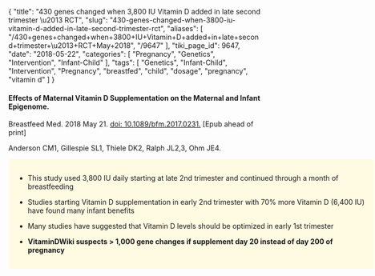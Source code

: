 {
    "title": "430 genes changed when 3,800 IU Vitamin D added in late second trimester \u2013 RCT",
    "slug": "430-genes-changed-when-3800-iu-vitamin-d-added-in-late-second-trimester-rct",
    "aliases": [
        "/430+genes+changed+when+3800+IU+Vitamin+D+added+in+late+second+trimester+\u2013+RCT+May+2018",
        "/9647"
    ],
    "tiki_page_id": 9647,
    "date": "2018-05-22",
    "categories": [
        "Pregnancy",
        "Genetics",
        "Intervention",
        "Infant-Child"
    ],
    "tags": [
        "Genetics",
        "Infant-Child",
        "Intervention",
        "Pregnancy",
        "breastfed",
        "child",
        "dosage",
        "pregnancy",
        "vitamin d"
    ]
}


#### Effects of Maternal Vitamin D Supplementation on the Maternal and Infant Epigenome.

Breastfeed Med. 2018 May 21. [doi: 10.1089/bfm.2017.0231.](https://doi.org/10.1089/bfm.2017.0231.) <span>[Epub ahead of print]</span>

Anderson CM1, Gillespie SL1, Thiele DK2, Ralph JL2,3, Ohm JE4.

<div class="border" style="background-color:#FFFAE2;padding:15px;margin:10px 0;border-radius:5px;width:700px">

* This study used 3,800 IU daily starting at late 2nd trimester and continued through a month of breastfeeding

* Studies starting Vitamin D supplementation in early 2nd trimester with 70% more Vitamin D (6,400 IU) have found many infant benefits 

* Many studies have suggested that Vitamin D levels should be optimized in early 1st trimester

*  **VitaminDWiki suspects > 1,000 gene changes if supplement day 20 instead of day 200 of pregnancy**
